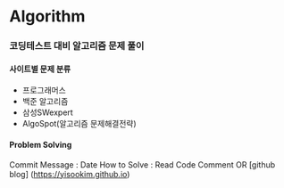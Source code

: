 # Algorithm

### 코딩테스트 대비 알고리즘 문제 풀이

#### 사이트별 문제 분류
- 프로그래머스
- 백준 알고리즘
- 삼성SWexpert
- AlgoSpot(알고리즘 문제해결전략)

#### Problem Solving
Commit Message : Date
How to Solve : Read Code Comment OR [github blog] (https://yisookim.github.io) 

